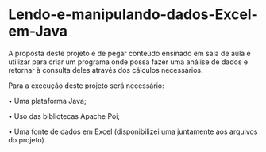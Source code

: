 # Lendo-e-manipulando-dados-Excel-em-Java
 
A proposta deste projeto é de pegar conteúdo ensinado em sala de aula e utilizar para criar um programa onde possa fazer uma análise de dados e retornar à consulta deles através dos cálculos necessários.

Para a execução deste projeto será necessário:

 •	Uma plataforma Java;
 
 •	Uso das bibliotecas Apache Poi;
 
 •	Uma fonte de dados em Excel (disponibilizei uma juntamente aos arquivos do projeto)

 
